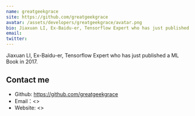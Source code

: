 ```yaml
---
name: greatgeekgrace
site: https://github.com/greatgeekgrace
avatar: /assets/developers/greatgeekgrace/avatar.png
bio: Jiaxuan LI, Ex-Baidu-er, Tensorflow Expert who has just published a ML Book in 2017.
email: 
twitter: 
---
```


Jiaxuan LI, Ex-Baidu-er, Tensorflow Expert who has just published a ML Book in 2017.

## Contact me

- Github: <https://github.com/greatgeekgrace>
- Email：<>
- Website: <>
